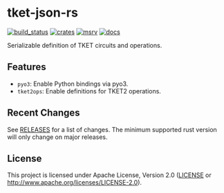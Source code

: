 tket-json-rs
============

[![build_status][]](https://github.com/CQCL/tket-json-rs/actions)
[![crates][]](https://crates.io/crates/tket-json-rs)
[![msrv][]](https://github.com/CQCL/tket-json-rs)
[![docs][]](https://docs.rs/tket-json-rs)

Serializable definition of TKET circuits and operations.

## Features

-   `pyo3`: Enable Python bindings via pyo3.
-   `tket2ops`: Enable definitions for TKET2 operations.

## Recent Changes

See [RELEASES][] for a list of changes. The minimum supported rust
version will only change on major releases.

## License

This project is licensed under Apache License, Version 2.0 ([LICENSE][] or http://www.apache.org/licenses/LICENSE-2.0).

  [build_status]: https://github.com/CQCL/tket-json-rs/workflows/Continuous%20integration/badge.svg?branch=main
  [docs]: https://img.shields.io/docsrs/tket-json-rs/latest
  [crates]: https://img.shields.io/crates/v/tket-json-rs
  [LICENSE]: LICENCE
  [msrv]: https://img.shields.io/badge/rust-1.60.0%2B-blue.svg?maxAge=3600
  [RELEASES]: RELEASES.rst